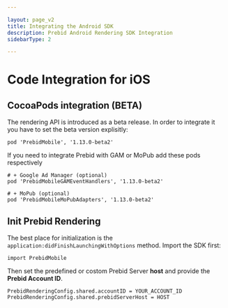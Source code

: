 ```yaml
---

layout: page_v2
title: Integrating the Android SDK
description: Prebid Android Rendering SDK Integration
sidebarType: 2

---
```


# Code Integration for iOS

<!---
## CocoaPods integration

Rendering is an essential part of Prebid SDK, so you just need to integrate it:

```
pod 'PrebidMobile'
```

If you need to integrate Prebid with GAM or MoPub add these pods respectively

```
# + Google Ad Manager (optional)
pod 'PrebidMobile/GAMEventHandlers'

# + MoPub (optional)
pod 'PrebidMobile/MoPubAdapters'
```
-->

## CocoaPods integration (BETA)

The rendering API is introduced as a beta release. In order to integrate it you have to set the beta version explisitly:

```
pod 'PrebidMobile', '1.13.0-beta2'
```

If you need to integrate Prebid with GAM or MoPub add these pods respectively

```
# + Google Ad Manager (optional)
pod 'PrebidMobileGAMEventHandlers', '1.13.0-beta2'

# + MoPub (optional)
pod 'PrebidMobileMoPubAdapters', '1.13.0-beta2'
```



## Init Prebid Rendering

The best place for initialization is the `application:didFinishLaunchingWithOptions` method. Import the SDK first:

```
import PrebidMobile
```

Then set the predefined or costom Prebid Server **host** and provide the **Prebid Account ID**.
 
```
PrebidRenderingConfig.shared.accountID = YOUR_ACCOUNT_ID
PrebidRenderingConfig.shared.prebidServerHost = HOST
```



